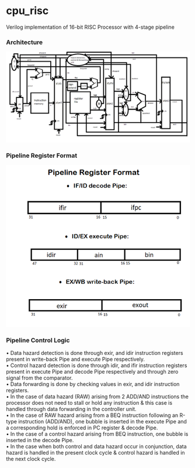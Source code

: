 # cpu_risc
Verilog implementation of 16-bit RISC Processor with 4-stage pipeline

### Architecture
![block diagram](https://github.com/sarthi92/cpu_risc/blob/master/risc_design.png)

### Pipeline Register Format
![pipe format](https://github.com/sarthi92/cpu_risc/blob/master/pipeline.png)

### Pipeline Control Logic
•	Data hazard detection is done through exir, and idir instruction registers present in write-back Pipe and execute Pipe respectively.  
•	Control hazard detection is done through idir, and ifir instruction registers present in execute Pipe and decode Pipe respectively and through zero signal from the comparator.  
•	Data forwarding is done by checking values in exir, and idir instruction registers.  
•	In the case of data hazard (RAW) arising from 2 ADD/AND instructions the processor does not need to stall or hold any instruction & this case is handled through data forwarding in the controller unit.  
•	In the case of RAW hazard arising from a BEQ instruction following an R-type instruction (ADD/AND), one bubble is inserted in the execute Pipe and a corresponding hold is enforced in PC register & decode Pipe.  
•	In the case of a control hazard arising from BEQ instruction, one bubble is inserted in the decode Pipe.  
•	In the case when both control and data hazard occur in conjunction, data hazard is handled in the present clock cycle & control hazard is handled in the next clock cycle.  
